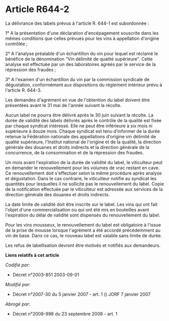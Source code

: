 # Article R644-2

La délivrance des labels prévus à l'article R. 644-1 est subordonnée :

1° A la présentation d'une déclaration d'encépagement souscrite dans les mêmes conditions que celles prévues pour les vins à
appellation d'origine contrôlée ;

2° A l'analyse préalable d'un échantillon du vin pour lequel est réclamé le bénéfice de la dénomination "Vin délimité de
qualité supérieure". Cette analyse est effectuée par un des laboratoires agréés par le service de la répression des fraudes ;

3° A l'examen d'un échantillon du vin par la commission syndicale de dégustation, conformément aux dispositions du règlement
intérieur prévu à l'article R. 644-3.

Les demandes d'agrément en vue de l'obtention du label doivent être présentées avant le 31 mai de l'année suivant la récolte.

Aucun label ne pourra être délivré après le 30 juin suivant la récolte. La durée de validité des labels délivrés après le
contrôle de la qualité est fixée par chaque syndicat intéressé. Elle ne peut être inférieure à six mois ni supérieure à douze
mois. Chaque syndicat est tenu d'informer de la durée retenue la Fédération nationale des appellations d'origine vin délimité
de qualité supérieure, l'Institut national de l'origine et de la qualité, la direction générale des douanes et droits
indirects et la direction générale de la concurrence, de la consommation et de la répression des fraudes.

Un mois avant l'expiration de la durée de validité du label, le viticulteur peut en demander le renouvellement pour les
volumes de vrac restant en cave. Ce renouvellement doit s'effectuer selon la même procédure après analyse et dégustation.
Dans le cas contraire, le viticulteur notifie au syndicat les quantités pour lesquelles il ne sollicite pas le renouvellement
du label. Copie de la notification effectuée par le viticulteur est adressée aux services de la direction générale des
douanes et droits indirects.

La date limite de validité doit être inscrite sur le label. Les vins qui ont fait l'objet d'une commercialisation ou qui ont
été mis en bouteilles avant l'expiration du délai de validité sont dispensés du renouvellement du label.

Pour les vins mousseux, le renouvellement du label est obligatoire à l'issue de la prise de mousse lorsque l'agrément a été
accordé précédemment au vin de base. Dans ce cas, le nouveau label est valable sans limite de durée.

Les refus de labellisation devront être motivés et notifiés aux demandeurs.

**Liens relatifs à cet article**

_Codifié par_:

  - Décret n°2003-851 2003-09-01

_Modifié par_:

  - Décret n°2007-30 du 5 janvier 2007 - art. 1 () JORF 7 janvier 2007

_Abrogé par_:

  - Décret n°2008-998 du 23 septembre 2008 - art. 1
